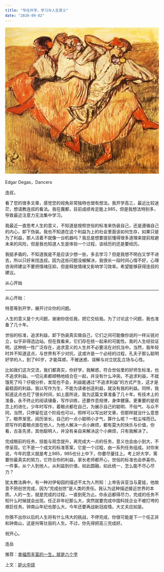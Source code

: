 ```yaml
---
title: "写在开学，学习与人生意义"
date: "2020-09-02"
---
```


  

![连岳文章](images/连岳文章picture-2.jpg)

Edgar Degas，Dancers

  

连叔，

  

看了您的很多文章，感觉您的视角非常独特也很有想法。我开学高三，最近比较迷茫，想请教连叔的看法。我在魔都，目前成绩肯定能上985，但是我想法特别多，导致最近注意力无法集中学习。

  

我最近一直思考人生的意义，不知道是按照世俗的标准来伪装自己，还是遵循自己的内心，卸下伪装。我也不知道在这个利益为上的社会里面该如何生存，如果只是为了利益，那人活着不就像一台机器吗？我总是想要提前懂得很多道理来提前规避未来的风险，但是我也知道人生是体验一个过程，该经历的还是要经历。

  

我挺矛盾的，不知道我是不是应该少想一些，多去学习？但是我想不明白又学不进去，所以只好来找连叔。因为这些问题没被解决，我很长一段时间心情不好，心理咨询师建议不要把情绪压抑，但是释放情绪又影响学习效率。希望能够获得连叔的建议。

  

从心开始

  

* * *

  

从心开始：

  

特意等到开学，展开讨论你的问题。

  

人生的意义是个大问题，谢谢你信任我，把它交给我。为了讨论这个问题，我也准备了几十年。

  

世俗的标准，追求利益，卸下伪装真实做自己，它们之间可能像你说的一样尖锐对立，似乎非得选边站。但在我看来，它们存在统一起来的可能性。我的人生经验证明，这种统一性广泛存在，追求意义的人生并不必要活在对抗当中。当然，我年轻时并不知道这点，与世界有不少对抗，这或许是一个必经的过程，孔夫子那么聪明好学的人，到了60岁，才能耳顺，不被迷惑、误解与对立扰乱立场与心性。

  

比如我们这次交流，我们都真实，你好学，我解惑，符合世俗里的好师生标准，也不追求利益。一切元素都顺畅地结合在一起，并没有什么冲突。不追求利益，不就饿死了吗？仔细分析，发现也不会，利益能通过“不追求利益”的方式产生，这才是最稳固的利益。我以写作为生，不能为读者创造利益，就没有我的利益。同样，我知道这点也花了很长时间，如上面所说，我为这篇文章准备了几十年。有技术上的准备，永不终止的阅读储备，写作训练，还要作息规律，身体健康。更重要的是观念上的进化，少年时写作，着眼点都在自己，为展示自己的聪明、不俗气、与众不同，当然，只停留在这个阶段也可以，照样可以写出好文章，但那样就没什么意思了。眼界渐宽，阅历渐长，自己的一点小聪明小才气，算什么呢？一粒尘埃而已。把写作的着眼点放在他人，为他人解决一点小麻烦，都有莫大的快乐与价值，你看，古圣先贤，其他聪明人，并没有亲自来解决这个小麻烦，只有我解决了。

  

完成眼前的任务，技能与观念提升，再完成大一点的任务，意义也会由小到大，不停呈现。它不是一个成文的标准答案，它是一个过程，由一系列任务组成。对你来说，今年的意义就是考上985，985也分上中下，你要尽量往上。考上好大学，需要你最真实的努力，它符合你的利益，家长老师都开心，世俗的标准也会恭喜你。一件事，从个人到他人，从利益到价值，如此圆融，如此统一，怎么能不尽心尽力？

  

犹太教法典中，有一种对伊甸园的描述不太为人所知：上帝告诉亚当与夏娃，他故意不把创世完成，因为“完成创世”是人类的责任。我认为这种描述接近世界的本质。人的一生，就是完成的过程，一直到死为止。你永远都得尽力，完成的任务不知什么时候就会出现。任正非年纪那么大，突然就要完成中国科技企业不被打垮的艰巨任务。钟南山年纪也那么大，今年还要再战新冠疫情。大丈夫应如是。

  

你猜不出你以后的人生将有什么伟大的挑战，不停完成，你很可能是下一个任正非和钟南山，这是何等壮丽的人生。不过，你先得把高三完成好。

  

祝开心。

  

连岳

  

推荐：[幸福而丰富的一生，就是六个字](http://mp.weixin.qq.com/s?__biz=MjM5NDU0Mjk2MQ==&mid=2651645764&idx=1&sn=a0de5f4558466e57d7bec4f5aa75a80b&chksm=bd7e635a8a09ea4c7b5a962ee4140ca0d978202d9276f859cfa5a9dffea8bb792d9f2e128cc3&scene=21#wechat_redirect)  

上文：[妒火中烧](http://mp.weixin.qq.com/s?__biz=MjM5NDU0Mjk2MQ==&mid=2651647606&idx=1&sn=ea9904b00d4e73df17bff4318b31750a&chksm=bd7e6a688a09e37e4c901ff2f6df201f714933726a2a0285dd0f74e40a655727d05f09ff4f85&scene=21#wechat_redirect)
